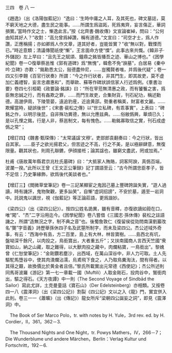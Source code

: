 三四　卷 八 一

《趙逸》（出《洛陽伽藍記》）“逸曰：‘生時中庸之人耳，及其死也，碑文墓誌，莫不窮天地之大德，盡生民之能事。……所謂生爲盜跖，死爲夷齊，妄言傷正，華詞損實。’當時作文之士，慚逸此言。”按《北齊書·魏收傳》文宣論崔綽，問曰：“公何由知其好人？”收對：“高允曾爲綽讚，稱有道德。”文宣曰：“司空才士，爲人作讚，正應稱揚；亦如卿爲人作文章，道其好者，豈能皆實？”收“無以對，戰慄而已。”時近意類；清議傳聞祇使“慚”，王言面命方使“慄”。此事古來共慨。《韓非子·外儲説》左上早曰：“且先王之賦頌、鐘鼎之銘皆播吾之迹、華山之博也。”《困學紀聞》卷一○復舉蔡邕惟《郭有道碑》爲“無愧”，韓愈不免“諛墓”，白居易《秦中吟·立碑》亦歎：“銘勳悉太公，敍德盡仲尼，……豈獨賢者嗤，并爲後代疑”；卷一四又引李翺《百官行狀奏》所謂：“今之作行狀者，非其門生，即其故吏，莫不虚加仁義禮智，妄言忠肅惠和”，而舉歐、蘇等作碑狀誤信家人行述爲例。《羣書治要》卷四七引桓範《政要論·銘誄》曰：“所在宰蒞無清惠之政，而有饕餮之害，爲臣無忠誠之行，而有姦欺之罪，……而門生故吏，合集財貨，刊石紀功，稱述勳德。高邈伊周，下陵管晏，遠追豹産，近逾黄邵。勢重者稱美，財富者文麗。……欺耀當時，疑誤後世”；《宋書·裴松之傳》以“世立私碑，有乖事實”，上表曰：“碑銘之作，以明示後昆，自非殊功異德，無以允應兹典。……俗敝僞興，華煩已久；是以孔悝之銘，行是人非，蔡邕制文，每有愧色。……勒銘寡取信之實，刊石成虚僞之常”；

【增訂四】《魏書·甄琛傳》：“太常議諡‘文穆’。吏部郎袁翻奏曰：今之行狀，皆出自其家。……臣子之欲光揚君父，但苦迹之不高，行之不美，是以極辭肆意，無復限量。觀其狀也，則周孔聯鑣，伊顔接袵；論其諡也，雖窮文盡武，罔或加焉。”

杜甫《唐故萬年縣君京兆杜氏墓碑》曰：“大抵家人賄賂，詞客阿諛，真僞百端，波瀾一揆。”此所以王曾《王文正公筆録》記丁謂語至云：“古今所謂忠臣孝子，皆不足信；乃史筆緣飾，欲爲後代美談者也。”

【增訂三】《閲微草堂筆記》卷一三記某顯宦之鬼因己墓上豐碑誇誕失實，“遊人過讀，時有譏評，鬼物聚觀，更多訕笑”，自慚“虚詞招謗”，不安於墓，遁至一岩洞中。託説鬼以諷世，視《伽藍記》等正論莊語，更爲諧妙。

《梁四公》（出《梁四公記》）。按四公姓名詭異，雖有音釋，亦復欲讀如箝在口，唯“闖”、“杰”二字沿用迄今。《困學紀聞》卷八嘗借《三國志·孫休傳》裴松之註語譏之，所謂“造無況之字，制不典之音”也。後蜀詹敦仁《復留侯從効問南漢劉巖改名“龑”字音義》詩歷舉孫休四子名及武曌所制字，而未及梁四公。杰公述域外奇事，有云：“西海中有島，方二百里，島上有大林，林皆寶樹。……島西北有坑，盤坳深千餘尺，以肉投之，鳥銜寶出，大者重五斤”；又扶南國商人言西天竺國“衆寶如山，納之山藏，取之難得，以大獸肉投之藏中，肉爛粘寶，一鳥銜出”。黎媿曾《仁恕堂筆記》：“金剛鑽若塵沙，出西域，在萬山深谷中，非人力可取。土人先驅駝馬墮谷中，使其肉潰爛沾濡，烏鳶飛下食之，人乃取鳥糞淘汰，間有得者。以其得之艱，故換價比於黄金者且倍。”黎氏所載實出元常德《西使記》；杰公所述則同馬哥波羅《游記》第一七一章載一國（Muftili）人取金剛石，投肉谷中，鷲銜肉出，驅之得石。《天方夜譚》中一則（The Second Voyage of Sindbād the Sailor）寫此尤詳，土克曼童話《寶石山》（Der Edelsteinberg）亦相類。又按卷四一八《震澤洞》（出《梁四公記》）割裂《四公記》文以之入《龍》門，實宜併入此則。卷三一一《蕭曠》（出《傳記》）龍女所斥“梁朝四公誕妄之詞”，即見《震澤洞》中。











　The Book of Ser Marco Polo，tr. with notes by H. Yule，3rd rev. ed. by H. Cordier，II，361，362－3.

　The Thousand Nights and One Night，tr. Powys Mathers，IV，266－7；Die Wunderblume und andere Märchen，Berlin：Verlag Kultur und Fortschritt，192－6.
